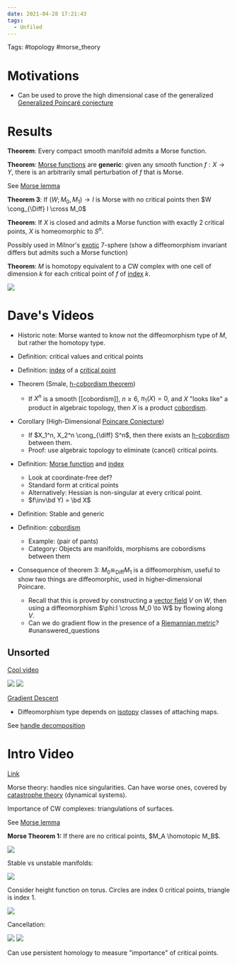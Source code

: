 ```yaml
---
date: 2021-04-28 17:21:43
tags: 
  - Unfiled
---
```


Tags: #topology #morse_theory 

# Motivations

- Can be used to prove the high dimensional case of the generalized [Generalized Poincaré conjecture](Generalized%20Poincaré%20conjecture)

# Results
**Theorem**: Every compact smooth manifold admits a Morse function.

**Theorem**: [Morse functions](Morse%20function) are **generic**: given any smooth function $f: X\to Y$, there is an arbitrarily small perturbation of $f$ that is Morse.

See [Morse lemma](Morse%20lemma)

**Theorem 3**:
 If $(W; M_0, M_1) \to I$ is Morse with no critical points then $W \cong_{\Diff} I \cross M_0$


**Theorem**: If $X$ is closed and admits a Morse function with exactly 2 critical points, $X$ is homeomorphic to $S^n$.

Possibly used in Milnor's [exotic](exotic%20sphere) 7-sphere (show a diffeomorphism invariant differs but admits such a Morse function)

**Theorem**:
$M$ is homotopy equivalent to a CW complex with one cell of dimension $k$ for each critical point of $f$ of [index](index%20of%20a%20Morse%20function.md) $k$.

![](attachments/Pasted%20image%2020210501235532.png)


# Dave's Videos

- Historic note: Morse wanted to know not the diffeomorphism type of $M$, but rather the homotopy type.

- Definition: critical values and critical points

- Definition: [index](index%20of%20a%20Morse%20function.md) of a [critical point](critical%20point)

- Theorem (Smale, [h-cobordism theorem](h-cobordism%20theorem.md))
  - If $X^n$ is a smooth [[cobordism]], $n\geq 6$, $\pi_1(X) = 0$, and $X$ "looks like" a product in algebraic topology, then $X$ is a product [cobordism](cobordism.md).

- Corollary (High-Dimensional [Poincare Conjecture](../Poincare%20Conjecture.md))
  - If $X_1^n, X_2^n \cong_{\diff} S^n$, then there exists an [h-cobordism](h-cobordism) between them.
  - Proof: use algebraic topology to eliminate (cancel) critical points.

- Definition: [Morse function](Morse%20function) and [index](index%20of%20a%20Morse%20function.md)
  - Look at coordinate-free def?
  - Standard form at critical points
  - Alternatively: Hessian is non-singular at every critical point.
  - $f\inv\bd Y) = \bd X$

- Definition: Stable and generic

- Definition: [cobordism](cobordism.md)
  - Example: (pair of pants)
  - Category: Objects are manifolds, morphisms are cobordisms between them

- Consequence of theorem 3: $M_0 \cong_{\text{Diff}} M_1$ is a diffeomorphism, useful to show two things are diffeomorphic, used in higher-dimensional Poincare.
	- Recall that this is proved by constructing a [vector field](vector%20field) $V$ on $W$, then using a diffeomorphism $\phi:I \cross M_0 \to W$ by flowing along $V$.
	- Can we do gradient flow in the presence of a [Riemannian metric](metric.md)? 
	#unanswered_questions 

## Unsorted

[Cool video](https://youtu.be/mIUi1zIUQJw?t=42)

![](attachments/Pasted%20image%2020210501235429.png)
![](attachments/Pasted%20image%2020210501235456.png)

[Gradient Descent](https://youtu.be/vWFjqgb-ylQ?t=5)

- Diffeomorphism type depends on [isotopy](isotopy) classes of attaching maps.

See [handle decomposition](handle%20decomposition)

# Intro Video

[Link](https://www.youtube.com/watch?v=78OMJ8JKDqI)

Morse theory: handles nice singularities. Can have worse ones, covered by [catastrophe theory](catastrophe%20theory)  (dynamical systems).



Importance of CW complexes: triangulations of surfaces.

See [Morse lemma](Morse%20lemma.md)

**Morse Theorem 1:**
If there are no critical points, $M_A \homotopic M_B$.

![](attachments/Pasted%20image%2020210501235559.png)

Stable vs unstable manifolds:

![](attachments/Pasted%20image%2020210501235734.png)

Consider height function on torus.
Circles are index 0 critical points, triangle is index 1.

![](attachments/Pasted%20image%2020210501235700.png)

Cancellation:

![](attachments/Pasted%20image%2020210501235757.png)
![](attachments/Pasted%20image%2020210501235820.png)

Can use persistent homology to measure "importance" of critical points.
